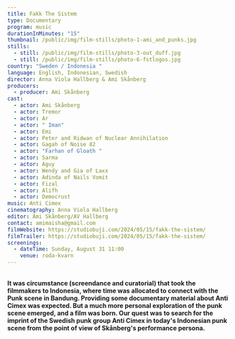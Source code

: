```yaml
---
title: Fakk The Sistem
type: Documentary
program: music
durationInMinutes: "15"
thumbnail: /public/img/film-stills/photo-1-ami_and_punks.jpg
stills:
  - still: /public/img/film-stills/photo-3-out_duff.jpg
  - still: /public/img/film-stills/photo-6-fstlogos.jpg
country: "Sweden / Indonesia "
language: English, Indonesian, Swedish
director: Anna Viola Hallberg & Ami Skånberg
producers:
  - producer: Ami Skånberg
cast:
  - actor: Ami Skånberg
  - actor: Tremor
  - actor: Ar
  - actor: " Iman"
  - actor: Emi
  - actor: Peter and Ridwan of Nuclear Annihilation
  - actor: Gagah of Noise 82
  - actor: "Farhan of Gloath "
  - actor: Sarma
  - actor: Aguy
  - actor: Wendy and Gia of Laxx
  - actor: Adinda of Nails Vomit
  - actor: Fizal
  - actor: Alifh
  - actor: Democrust
music: Anti Cimex
cinematography: Anna Viola Hallberg
editor: Ami Skånberg/AV Hallberg
contact: amimaisha@gmail.com
filmWebsite: https://studiobuji.com/2024/05/15/fakk-the-sistem/
filmTrailer: https://studiobuji.com/2024/05/15/fakk-the-sistem/
screenings:
  - dateTime: Sunday, August 31 11:00
    venue: roda-kvarn
---
```

**\
It was circumstance (screendance and curatorial) that took the filmmakers to Indonesia, where time was allocated to connect with the Punk scene in Bandung. Providing some documentary material about Anti Cimex was expected. But a much more personal exploration of the punk scene emerged, and a film was born. Our quest was to search for the imprint of the Swedish punk group Anti Cimex in today's Indonesian punk scene from the point of view of Skånberg's performance persona.**